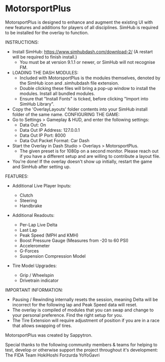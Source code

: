 # MotorsportPlus
MotorsportPlus is designed to enhance and augment the existing UI with new features and additions for players of all disciplines.
SimHub is required to be installed for the overlay to function.

INSTRUCTIONS:
- Install SimHub: https://www.simhubdash.com/download-2/ (A restart will be required to finish install.)
  - You must be at version 9.1.1 or newer, or SimHub will not recognise FM.
- LOADING THE DASH MODULES:
  - Included with MotorsportPlus is the modules themselves, denoted by the SimHub icon and .simhubdash file extension.
  - Double clicking these files will bring a pop-up window to install the modules. Install all bundled modules.
  - Ensure that "Install Fonts" is ticked, before clicking "Import into SimHub Library".
- Copy the 'OverlayLayouts' folder contents into your SimHub install folder of the same name.
CONFIGURING THE GAME: 
- Go to Settings > Gameplay & HUD, and enter the following settings:
  - Data Out: On
  - Data Out IP Address: 127.0.0.1
  - Data Out IP Port: 8000
  - Data Out Packet Format: Car Dash
- Start the Overlay in Dash Studio > Overlays > MotorsportPlus.
  - The given preset is for 1080p on a second monitor. Please reach out if you have a different setup and are willing to contribute a layout file.
- You're done! If the overlay doesn't show up initially, restart the game and SimHub after setting up.

FEATURES:
- Additional Live Player Inputs: 
   - Clutch
   - Steering
   - Handbrake

- Additional Readouts:
   - Per-Lap Live Delta
   - Last Lap
   - Peak Speed (MPH and KMH)
   - Boost Pressure Gauge (Measures from -20 to 60 PSI)
   - Accelerometer
   - G-Forces
   - Suspension Compression Model

- Tire Model Upgrades:
   - Grip / Wheelspin
   - Drivetrain indicator

IMPORTANT INFORMATION:
- Pausing / Rewinding internally resets the session, meaning Delta will be incorrect for the following lap and Peak Speed data will reset.
- The overlay is compiled of modules that you can swap and change to your personal preference. Find the right setup for you.
- The Tire Extension will require adjustment of position if you are in a race that allows swapping of tires.

MotorsportPlus was created by Sappytron.

Special thanks to the following community members & teams for helping to test, develop or otherwise support the project throughout it's development:
The FIDA Team
HokiHoshi
Forzurda
YoYoGavri
